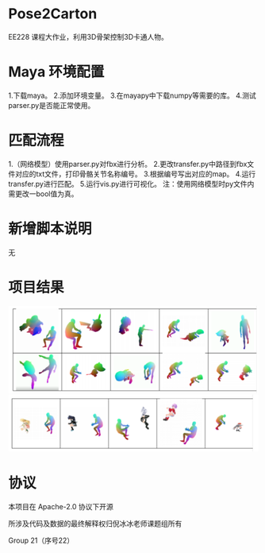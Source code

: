 # Pose2Carton 

EE228 课程大作业，利用3D骨架控制3D卡通人物。



# Maya 环境配置

1.下载maya。
2.添加环境变量。
3.在mayapy中下载numpy等需要的库。
4.测试parser.py是否能正常使用。

# 匹配流程

1.（网络模型）使用parser.py对fbx进行分析。
2.更改transfer.py中路径到fbx文件对应的txt文件，打印骨骼关节名称编号。
3.根据编号写出对应的map。
4.运行transfer.py进行匹配。
5.运行vis.py进行可视化。
注：使用网络模型时py文件内需更改一bool值为真。

# 新增脚本说明

无

# 项目结果

![image](../img/0001.png)
![image](../img/0002.png)

# 协议 
本项目在 Apache-2.0 协议下开源

所涉及代码及数据的最终解释权归倪冰冰老师课题组所有

Group 21（序号22）
